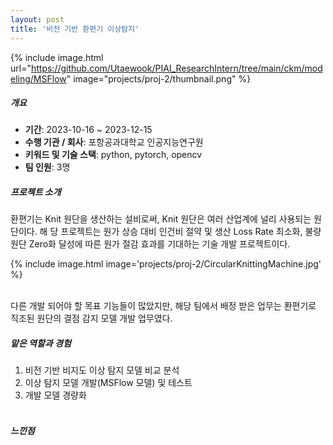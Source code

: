 ```yaml
---
layout: post
title: '비전 기반 환편기 이상탐지'
---
```


{% include image.html url="https://github.com/Utaewook/PIAI_ResearchIntern/tree/main/ckm/modeling/MSFlow" image="projects/proj-2/thumbnail.png" %}

##### 개요
- **기간**: 2023-10-16 ~ 2023-12-15
- **수행 기관 / 회사**: 포항공과대학교 인공지능연구원
- **키워드 및 기술 스택**: python, pytorch, opencv
- **팀 인원**: 3명


##### 프로젝트 소개<br>
환편기는 Knit 원단을 생산하는 설비로써, Knit 원단은 여러 산업계에 널리 사용되는 원단이다. 해    당 프로젝트는 원가 상승 대비 인건비 절약 및 생산 Loss Rate 최소화, 불량 원단 Zero화 달성에 따른 원가 절감 효과를 기대하는 기술 개발 프로젝트이다.

{% include image.html image='projects/proj-2/CircularKnittingMachine.jpg' %}<br><br>



다른 개발 되어야 할 목표 기능들이 많았지만, 해당 팀에서 배정 받은 업무는 퐌편기로 직조된 원단의 결점 감지 모델 개발 업무였다. 

        

##### 맡은 역할과 경험<br>
  1. 비전 기반 비지도 이상 탐지 모델 비교 분석
  2. 이상 탐지 모델 개발(MSFlow 모델) 및 테스트
  3. 개발 모델 경량화<br><br>


##### 느낀점<br>

